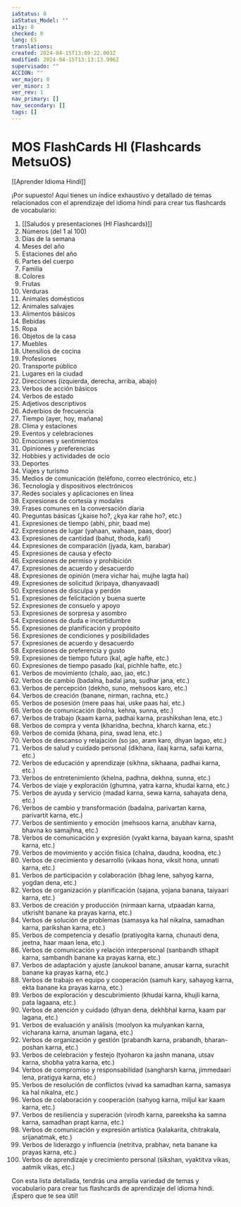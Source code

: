 ```yaml
---
iaStatus: 0
iaStatus_Model: ""
a11y: 0
checked: 0
lang: ES
translations: 
created: 2024-04-15T13:09:22.003Z
modified: 2024-04-15T13:13:13.996Z
supervisado: ""
ACCION: ""
ver_major: 0
ver_minor: 3
ver_rev: 1
nav_primary: []
nav_secondary: []
tags: []
---
```

# MOS FlashCards HI (Flashcards MetsuOS)

[[Aprender Idioma Hindi]]

¡Por supuesto! Aquí tienes un índice exhaustivo y detallado de temas relacionados con el aprendizaje del idioma hindi para crear tus flashcards de vocabulario:

1. [[Saludos y presentaciones (HI Flashcards)]]
2. Números (del 1 al 100)
3. Días de la semana
4. Meses del año
5. Estaciones del año
6. Partes del cuerpo
7. Familia
8. Colores
9. Frutas
10. Verduras
11. Animales domésticos
12. Animales salvajes
13. Alimentos básicos
14. Bebidas
15. Ropa
16. Objetos de la casa
17. Muebles
18. Utensilios de cocina
19. Profesiones
20. Transporte público
21. Lugares en la ciudad
22. Direcciones (izquierda, derecha, arriba, abajo)
23. Verbos de acción básicos
24. Verbos de estado
25. Adjetivos descriptivos
26. Adverbios de frecuencia
27. Tiempo (ayer, hoy, mañana)
28. Clima y estaciones
29. Eventos y celebraciones
30. Emociones y sentimientos
31. Opiniones y preferencias
32. Hobbies y actividades de ocio
33. Deportes
34. Viajes y turismo
35. Medios de comunicación (teléfono, correo electrónico, etc.)
36. Tecnología y dispositivos electrónicos
37. Redes sociales y aplicaciones en línea
38. Expresiones de cortesía y modales
39. Frases comunes en la conversación diaria
40. Preguntas básicas (¿kaise ho?, ¿kya kar rahe ho?, etc.)
41. Expresiones de tiempo (abhi, phir, baad me)
42. Expresiones de lugar (yahaan, wahaan, paas, door)
43. Expresiones de cantidad (bahut, thoda, kafi)
44. Expresiones de comparación (jyada, kam, barabar)
45. Expresiones de causa y efecto
46. Expresiones de permiso y prohibición
47. Expresiones de acuerdo y desacuerdo
48. Expresiones de opinión (mera vichar hai, mujhe lagta hai)
49. Expresiones de solicitud (kripaya, dhanyavaad)
50. Expresiones de disculpa y perdón
51. Expresiones de felicitación y buena suerte
52. Expresiones de consuelo y apoyo
53. Expresiones de sorpresa y asombro
54. Expresiones de duda e incertidumbre
55. Expresiones de planificación y propósito
56. Expresiones de condiciones y posibilidades
57. Expresiones de acuerdo y desacuerdo
58. Expresiones de preferencia y gusto
59. Expresiones de tiempo futuro (kal, agle hafte, etc.)
60. Expresiones de tiempo pasado (kal, pichhle hafte, etc.)
61. Verbos de movimiento (chalo, aao, jao, etc.)
62. Verbos de cambio (badalna, badal jana, sudhar jana, etc.)
63. Verbos de percepción (dekho, suno, mehsoos karo, etc.)
64. Verbos de creación (banane, nirman, rachna, etc.)
65. Verbos de posesión (mere paas hai, uske paas hai, etc.)
66. Verbos de comunicación (bolna, kehna, sunna, etc.)
67. Verbos de trabajo (kaam karna, padhai karna, prashikshan lena, etc.)
68. Verbos de compra y venta (kharidna, bechna, kharch karna, etc.)
69. Verbos de comida (khana, pina, swad lena, etc.)
70. Verbos de descanso y relajación (so jao, aram karo, dhyan lagao, etc.)
71. Verbos de salud y cuidado personal (dikhana, ilaaj karna, safai karna, etc.)
72. Verbos de educación y aprendizaje (sikhna, sikhaana, padhai karna, etc.)
73. Verbos de entretenimiento (khelna, padhna, dekhna, sunna, etc.)
74. Verbos de viaje y exploración (ghumna, yatra karna, khudai karna, etc.)
75. Verbos de ayuda y servicio (madad karna, sewa karna, sahayata dena, etc.)
76. Verbos de cambio y transformación (badalna, parivartan karna, parivartit karna, etc.)
77. Verbos de sentimiento y emoción (mehsoos karna, anubhav karna, bhavna ko samajhna, etc.)
78. Verbos de comunicación y expresión (vyakt karna, bayaan karna, spasht karna, etc.)
79. Verbos de movimiento y acción física (chalna, daudna, koodna, etc.)
80. Verbos de crecimiento y desarrollo (vikaas hona, viksit hona, unnati karna, etc.)
81. Verbos de participación y colaboración (bhag lene, sahyog karna, yogdan dena, etc.)
82. Verbos de organización y planificación (sajana, yojana banana, taiyaari karna, etc.)
83. Verbos de creación y producción (nirmaan karna, utpaadan karna, utkrisht banane ka prayas karna, etc.)
84. Verbos de solución de problemas (samasya ka hal nikalna, samadhan karna, parikshan karna, etc.)
85. Verbos de competencia y desafío (pratiyogita karna, chunauti dena, jeetna, haar maan lena, etc.)
86. Verbos de comunicación y relación interpersonal (sanbandh sthapit karna, sambandh banane ka prayas karna, etc.)
87. Verbos de adaptación y ajuste (anukool banane, anusar karna, surachit banane ka prayas karna, etc.)
88. Verbos de trabajo en equipo y cooperación (samuh kary, sahayog karna, ekta banane ka prayas karna, etc.)
89. Verbos de exploración y descubrimiento (khudai karna, khujli karna, pata lagaana, etc.)
90. Verbos de atención y cuidado (dhyan dena, dekhbhal karna, kaam par lagana, etc.)
91. Verbos de evaluación y análisis (moolyon ka mulyankan karna, vicharana karna, anuman lagana, etc.)
92. Verbos de organización y gestión (prabandh karna, prabandh, bharan-poshan karna, etc.)
93. Verbos de celebración y festejo (tyoharon ka jashn manana, utsav karna, shobha yatra karna, etc.)
94. Verbos de compromiso y responsabilidad (sangharsh karna, jimmedaari lena, pratigya karna, etc.)
95. Verbos de resolución de conflictos (vivad ka samadhan karna, samasya ka hal nikalna, etc.)
96. Verbos de colaboración y cooperación (sahyog karna, miljul kar kaam karna, etc.)
97. Verbos de resiliencia y superación (virodh karna, pareeksha ka samna karna, samadhan prapt karna, etc.)
98. Verbos de comunicación y expresión artística (kalakarita, chitrakala, srijanatmak, etc.)
99. Verbos de liderazgo y influencia (netritva, prabhav, neta banane ka prayas karna, etc.)
100. Verbos de aprendizaje y crecimiento personal (sikshan, vyaktitva vikas, aatmik vikas, etc.)

Con esta lista detallada, tendrás una amplia variedad de temas y vocabulario para crear tus flashcards de aprendizaje del idioma hindi. ¡Espero que te sea útil!